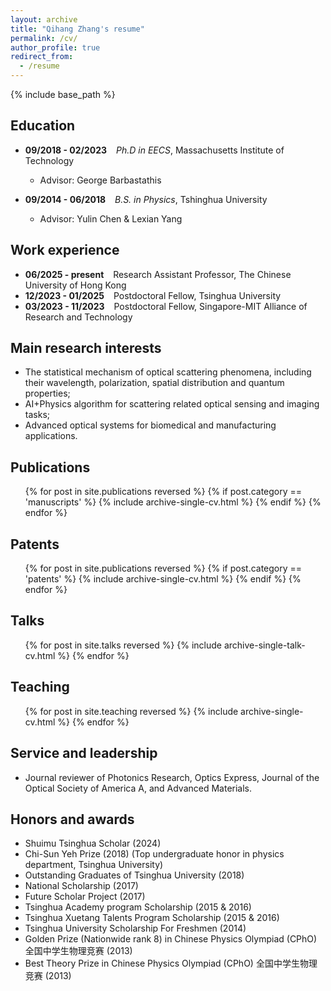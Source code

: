 ```yaml
---
layout: archive
title: "Qihang Zhang's resume"
permalink: /cv/
author_profile: true
redirect_from:
  - /resume
---
```


{% include base_path %}

Education
------
* **09/2018 - 02/2023** &ensp; _Ph.D in EECS_, Massachusetts Institute of Technology
  * Advisor: George Barbastathis
  
* **09/2014 - 06/2018** &ensp; _B.S. in Physics_, Tshinghua University
  * Advisor: Yulin Chen & Lexian Yang

Work experience
------
* **06/2025 - present** &ensp; Research Assistant Professor, The Chinese University of Hong Kong
* **12/2023 - 01/2025** &ensp; Postdoctoral Fellow, Tsinghua University
* **03/2023 - 11/2023** &ensp; Postdoctoral Fellow, Singapore-MIT Alliance of Research and Technology

Main research interests
------
* The statistical mechanism of optical scattering phenomena, including their wavelength, polarization, spatial distribution and quantum properties;
* AI+Physics algorithm for scattering related optical sensing and imaging tasks;
* Advanced optical systems for biomedical and manufacturing applications.


Publications
------
  <ol>{% for post in site.publications reversed %}
    {% if post.category == 'manuscripts' %}
    {% include archive-single-cv.html %}
    {% endif %}
  {% endfor %}</ol>

Patents
------
  <ol>{% for post in site.publications reversed %}
    {% if post.category == 'patents' %}
    {% include archive-single-cv.html %}
    {% endif %}
  {% endfor %}</ol>

Talks
------
  <ol>{% for post in site.talks reversed %}
    {% include archive-single-talk-cv.html  %}
  {% endfor %}</ol>
  
Teaching
------
  <ol>{% for post in site.teaching reversed %}
    {% include archive-single-cv.html %}
  {% endfor %}</ol>

Service and leadership
------
* Journal reviewer of Photonics Research, Optics Express, Journal of the Optical Society of America A, and Advanced Materials.

Honors and awards
------
* Shuimu Tsinghua Scholar (2024)
* Chi-Sun Yeh Prize (2018)
  (Top undergraduate honor in physics department, Tsinghua University)
* Outstanding Graduates of Tsinghua University (2018)
* National Scholarship (2017)
* Future Scholar Project (2017)
* Tsinghua Academy program Scholarship (2015 & 2016)
* Tsinghua Xuetang Talents Program Scholarship (2015 & 2016)
* Tsinghua University Scholarship For Freshmen (2014)
* Golden Prize (Nationwide rank 8) in Chinese Physics Olympiad (CPhO) 全国中学生物理竞赛 (2013)
* Best Theory Prize in Chinese Physics Olympiad (CPhO) 全国中学生物理竞赛 (2013)

